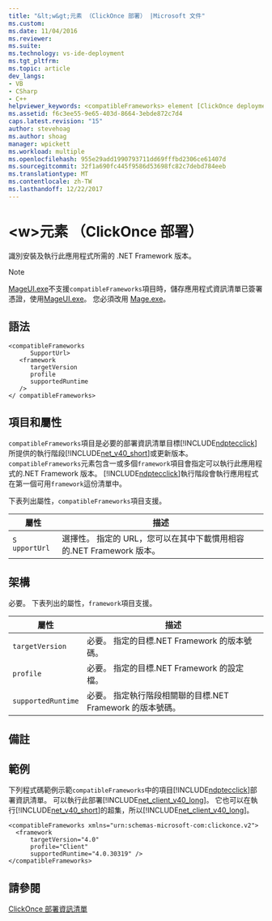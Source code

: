 ```yaml
---
title: "&lt;w&gt;元素 （ClickOnce 部署） |Microsoft 文件"
ms.custom: 
ms.date: 11/04/2016
ms.reviewer: 
ms.suite: 
ms.technology: vs-ide-deployment
ms.tgt_pltfrm: 
ms.topic: article
dev_langs:
- VB
- CSharp
- C++
helpviewer_keywords: <compatibleFrameworks> element [ClickOnce deployment manifest]
ms.assetid: f6c3ee55-9e65-403d-8664-3ebde872c7d4
caps.latest.revision: "15"
author: stevehoag
ms.author: shoag
manager: wpickett
ms.workload: multiple
ms.openlocfilehash: 955e29add1990793711dd69fffbd2306ce61407d
ms.sourcegitcommit: 32f1a690fc445f9586d53698fc82c7debd784eeb
ms.translationtype: MT
ms.contentlocale: zh-TW
ms.lasthandoff: 12/22/2017
---
```

# <a name="ltcompatibleframeworksgt-element-clickonce-deployment"></a>&lt;w&gt;元素 （ClickOnce 部署）
識別安裝及執行此應用程式所需的 .NET Framework 版本。  
  
> [!NOTE]
>  [MageUI.exe](/dotnet/framework/tools/mageui-exe-manifest-generation-and-editing-tool-graphical-client)不支援`compatibleFrameworks`項目時，儲存應用程式資訊清單已簽署憑證，使用[MageUI.exe](/dotnet/framework/tools/mageui-exe-manifest-generation-and-editing-tool-graphical-client)。 您必須改用 [Mage.exe](/dotnet/framework/tools/mage-exe-manifest-generation-and-editing-tool)。  
  
## <a name="syntax"></a>語法  
  
```  
<compatibleFrameworks  
      SupportUrl>   
   <framework  
      targetVersion  
      profile  
      supportedRuntime  
   />   
</ compatibleFrameworks>  
```  
  
## <a name="elements-and-attributes"></a>項目和屬性  
 `compatibleFrameworks`項目是必要的部署資訊清單目標[!INCLUDE[ndptecclick](../deployment/includes/ndptecclick_md.md)]所提供的執行階段[!INCLUDE[net_v40_short](../code-quality/includes/net_v40_short_md.md)]或更新版本。 `compatibleFrameworks`元素包含一或多個`framework`項目會指定可以執行此應用程式的.NET Framework 版本。 [!INCLUDE[ndptecclick](../deployment/includes/ndptecclick_md.md)]執行階段會執行應用程式在第一個可用`framework`這份清單中。  
  
 下表列出屬性，`compatibleFrameworks`項目支援。  
  
|屬性|描述|  
|---------------|-----------------|  
|`S` `upportUrl`|選擇性。 指定的 URL，您可以在其中下載慣用相容的.NET Framework 版本。|  
  
## <a name="framework"></a>架構  
 必要。 下表列出的屬性，`framework`項目支援。  
  
|屬性|描述|  
|---------------|-----------------|  
|`targetVersion`|必要。 指定的目標.NET Framework 的版本號碼。|  
|`profile`|必要。 指定的目標.NET Framework 的設定檔。|  
|`supportedRuntime`|必要。 指定執行階段相關聯的目標.NET Framework 的版本號碼。|  
  
## <a name="remarks"></a>備註  
  
## <a name="example"></a>範例  
 下列程式碼範例示範`compatibleFrameworks`中的項目[!INCLUDE[ndptecclick](../deployment/includes/ndptecclick_md.md)]部署資訊清單。 可以執行此部署[!INCLUDE[net_client_v40_long](../deployment/includes/net_client_v40_long_md.md)]。 它也可以在執行[!INCLUDE[net_v40_short](../code-quality/includes/net_v40_short_md.md)]的超集，所以[!INCLUDE[net_client_v40_long](../deployment/includes/net_client_v40_long_md.md)]。  
  
```  
<compatibleFrameworks xmlns="urn:schemas-microsoft-com:clickonce.v2">  
  <framework   
      targetVersion="4.0"   
      profile="Client"   
      supportedRuntime="4.0.30319" />  
</compatibleFrameworks>  
```  
  
## <a name="see-also"></a>請參閱  
 [ClickOnce 部署資訊清單](../deployment/clickonce-deployment-manifest.md)